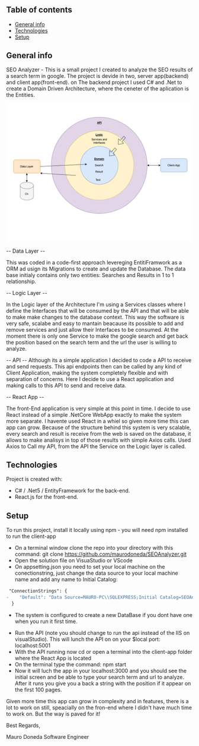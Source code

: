 # 

## Table of contents
* [General info](#general-info)
* [Technologies](#technologies)
* [Setup](#setup)

## General info
SEO Analyzer - This is a small project I created to analyze the SEO results of a search term in google. 
The project is devide in two, server app(backend) and client app(front-end). on The backend project I used C# and .Net to create a Domain Driven Architecture, where the ceneter of the aplication is the Entities. 

![Software Architecture](image.png)


-- Data Layer --

This was coded in a code-first approach levereging EntitiFramwork as a ORM ad usign its Migrations to create and update the Database. 
The data base initialy contains only two entities: Searches and Results in 1 to 1 relationship.

-- Logic Layer --

In the Logic layer of the Architecture I'm using a Services classes where I define the Interfaces that will be consumed by the API and that will be able to make make changes to the database context. This way the software is very safe, scalabe and easy to mantain beacause its possible to add and remove services and just allow their Interfaces to be consumed. At the moment there is only one Service to make the google search and get back the position based on the search term and the url the user is willing to analyze.

-- API -- 
Although its a simple application I decided to code a API to receive and send requests. This api endpoints then can be called by any kind of Client Application, making the system completely flexible and with separation of concerns. Here I decide to use a React application and making calls to this API to send and receive data.

-- React App --

The front-End application is very simple at this point in time. I decide to use React instead of a simple .NetCore WebApp exactly to make the system more separate.
I havente used React in a whiel so given more time this can app can grow. Because of the structure behind this system is very scalable, every search and result is receive from the web is saved on the database, it allows to make analisys in top of those results with simple Axios calls. Used Axios to Call my API, from the API the Service on the Logic layer is called.



## Technologies
Project is created with:
* C# / .Net5 / EntityFramework for the back-end.
* React.js for the front-end.



## Setup
To run this project, install it locally using npm - you will need npm installed to run the client-app
* On a terminal window clone the repo into your directory with this command: git clone https://github.com/maurodoneda/SEOAnalyzer.git
* Open the solution file on VisuaStudio or VScode 
* On appsetting.json you need to set your local machine on the conectionstring, just change the data source to your local machine name and add any name to Initial Catalog:
```diff
 "ConnectionStrings": {
-    "Default": "Data Source=MAURO-PC\\SQLEXPRESS;Initial Catalog=SEOAnalyzer2;Integrated Security=True;Connect Timeout=30;Encrypt=False;TrustServerCertificate=False;ApplicationIntent=ReadWrite;MultiSubnetFailover=False"
  }

```
- The system is configured to create a new DataBase if you dont have one when you run it first time.


* Run the API (note you should change to run the api instead of the IIS on visualStudio). This will lunch the API on on your $local port: localhost:5001
* With the API running now cd or open a terminal into the client-app folder where the React App is located
* On the terminal type the command: npm start
* Now it will luch the app in your localhost:3000 and you should see the initial screen and be able to type your search term and url to analyze. After it runs you give you a back a string with the position if it appear on the first 100 pages.

Given more time this app can grow in complexity and in features, there is a lot to work on still, speacially on the fron-end where I didn't have much time to work on. But the way is paved for it!

Best Regards,

Mauro Doneda
Software Engineer
```
